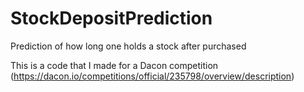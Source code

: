 # StockDepositPrediction
Prediction of how long one holds a stock after purchased

This is a code that I made for a Dacon competition (https://dacon.io/competitions/official/235798/overview/description)
